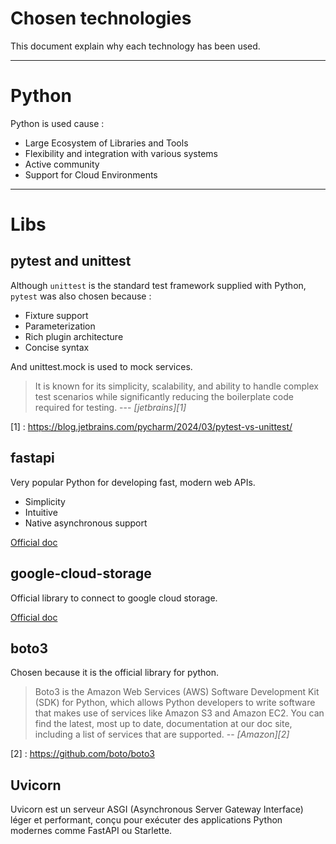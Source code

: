 # Chosen technologies

This document explain why each technology has been used. 

---
# Python

Python is used cause :
- Large Ecosystem of Libraries and Tools
- Flexibility and integration with various systems
- Active community
- Support for Cloud Environments

---
# Libs 

## pytest and unittest 
Although `unittest` is the standard test framework supplied with Python, `pytest` was also chosen because : 
- Fixture support
- Parameterization
- Rich plugin architecture
- Concise syntax

And unittest.mock is used to mock services.

>It is known for its simplicity, scalability, and ability to handle complex test scenarios while significantly reducing the boilerplate code required for testing.
> --- <cite>[jetbrains][1]</cite>


[1] : https://blog.jetbrains.com/pycharm/2024/03/pytest-vs-unittest/

## fastapi
Very popular Python for developing fast, modern web APIs.
- Simplicity
- Intuitive 
- Native asynchronous support

[Official doc](https://fastapi.tiangolo.com/)


## google-cloud-storage
Official library to connect to google cloud storage.

[Official doc](https://cloud.google.com/storage/docs/reference/libraries)

## boto3
Chosen because it is the official library for python.

> Boto3 is the Amazon Web Services (AWS) Software Development Kit (SDK) for Python, which allows Python developers to write software that makes use of services like Amazon S3 and Amazon EC2. You can find the latest, most up to date, documentation at our doc site, including a list of services that are supported.
> -- <cite>[Amazon][2]


[2] : https://github.com/boto/boto3


## Uvicorn
Uvicorn est un serveur ASGI (Asynchronous Server Gateway Interface) léger et performant, conçu pour exécuter des applications Python modernes comme FastAPI ou Starlette. 